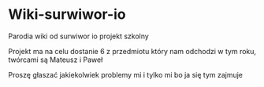 # Wiki-surwiwor-io
Parodia wiki od surwiwor io projekt szkolny

Projekt ma na celu dostanie 6 z przedmiotu który nam odchodzi w tym roku, twórcami są Mateusz i Paweł

Proszę głaszać jakiekolwiek problemy mi i tylko mi bo ja się tym zajmuje

